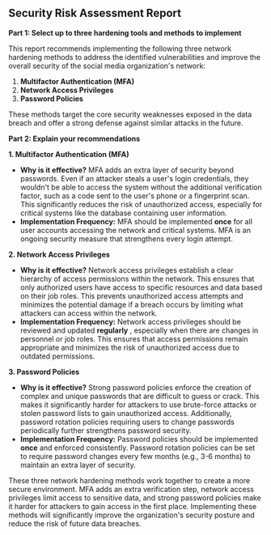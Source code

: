 ## Security Risk Assessment Report

**Part 1: Select up to three hardening tools and methods to implement**

This report recommends implementing the following three network hardening methods to address the identified vulnerabilities and improve the overall security of the social media organization's network:

1. **Multifactor Authentication (MFA)**
2. **Network Access Privileges**
3. **Password Policies**

These methods target the core security weaknesses exposed in the data breach and offer a strong defense against similar attacks in the future.

**Part 2: Explain your recommendations**

**1. Multifactor Authentication (MFA)**

* **Why is it effective?**  MFA adds an extra layer of security beyond passwords. Even if an attacker steals a user's login credentials, they wouldn't be able to access the system without the additional verification factor, such as a code sent to the user's phone or a fingerprint scan. This significantly reduces the risk of unauthorized access, especially for critical systems like the database containing user information.
* **Implementation Frequency:**  MFA should be implemented **once** for all user accounts accessing the network and critical systems.  MFA is an ongoing security measure that strengthens every login attempt.

**2. Network Access Privileges**

* **Why is it effective?**  Network access privileges establish a clear hierarchy of access permissions within the network. This ensures that only authorized users have access to specific resources and data based on their job roles. This prevents unauthorized access attempts and minimizes the potential damage if a breach occurs by limiting what attackers can access within the network.
* **Implementation Frequency:**  Network access privileges should be reviewed and updated  **regularly** , especially when there are changes in personnel or job roles. This ensures that access permissions remain appropriate and minimizes the risk of unauthorized access due to outdated permissions.

**3. Password Policies**

* **Why is it effective?**  Strong password policies enforce the creation of complex and unique passwords that are difficult to guess or crack. This makes it significantly harder for attackers to use brute-force attacks or stolen password lists to gain unauthorized access. Additionally, password rotation policies requiring users to change passwords periodically further strengthens password security.
* **Implementation Frequency:**  Password policies should be implemented **once** and enforced consistently. Password rotation policies can be set to require password changes every few months (e.g., 3-6 months) to maintain an extra layer of security.

These three network hardening methods work together to create a more secure environment. MFA adds an extra verification step, network access privileges limit access to sensitive data, and strong password policies make it harder for attackers to gain access in the first place. Implementing these methods will significantly improve the organization's security posture and reduce the risk of future data breaches.
